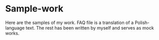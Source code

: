 # Sample-work
Here are the samples of my work. FAQ file is a translation of a Polish-language text. The rest has been written by myself and serves as mock works. 
